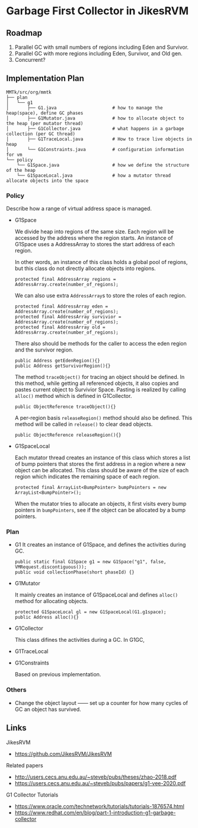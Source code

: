 # Garbage First Collector in JikesRVM
## Roadmap
1. Parallel GC with small numbers of regions including Eden and Survivor.
2. Parallel GC with more regions including Eden, Survivor, and Old gen.
3. Concurrent?

## Implementation Plan
```
MMTk/src/org/mmtk
├── plan
│   └── g1
│       ├── G1.java                     # how to manage the heap(space)​, define GC phases
│       ├── G1Mutator.java              # how to allocate object to the heap (per mutator thread)
│       ├── G1Collector.java            # what happens in a garbage collection​ (per GC thread)
│       ├── G1TraceLocal.java           # How to trace live objects in heap​
│       └── G1Constraints.java          # configuration information for vm​
└── policy
    └── G1Space.java                    # how we define the structure of the heap
    └── G1SpaceLocal.java               # how a mutator thread allocate objects into the space
```

### Policy
Describe how a range of virtual address space is managed. 
- G1Space

    We divide heap into regions of the same size. Each region will be accessed by the address where the region starts. An instance of G1Space uses a AddressArray to stores the start address of each region. 
    
    In other words, an instance of this class holds a global pool of regions, but this class do not directly allocate objects into regions.
    ```
    protected final AddressArray regions = AddressArray.create(number_of_regions);
    ```
    We can also use extra ```AddressArray```s to store the roles of each region.
    ```
    protected final AddressArray eden = AddressArray.create(number_of_regions);
    protected final AddressArray survivior = AddressArray.create(number_of_regions);
    protected final AddressArray old = AddressArray.create(number_of_regions);
    ```
    There also should be methods for the caller to access the eden region and the survivor region.
    ```
    public Address getEdenRegion(){}
    public Address getSurvivorRegion(){}
    ```
    The method ```traceObject()``` for tracing an object should be defined. In this method, while getting all referenced objects, it also copies and pastes current object to Survivior Space. Pasting is realized by calling ```alloc()``` method which is defined in G1Collector.
    ```
    public ObjectReference traceObject(){}
    ```
    A per-region basis ```releaseRegion()``` method should also be defined. This method will be called in ```release()``` to clear dead objects.
    ```
    public ObjectReference releaseRegion(){}
    ```


- G1SpaceLocal

    Each mutator thread creates an instance of this class which stores a list of bump pointers that stores the first address in a region where a new object can be allocated. This class should be aware of the size of each region which indicates the remaining space of each region.
    ```
    protected final ArrayList<BumpPointer> bumpPointers = new ArrayList<BumpPointer>();
    ```
    When the mutator tries to allocate an objects, it first visits every bump pointers in ```bumpPointers```, see if the object can be allocated by a bump pointers.
    

### Plan
- G1
    It creates an instance of G1Space, and defines the activities during GC.
    ```
  public static final G1Space g1 = new G1Space("g1", false, VMRequest.discontiguous());
  public void collectionPhase(short phaseId) {}
    ```

- G1Mutator

    It mainly creates an instance of G1SpaceLocal and defines ```alloc()``` method for allocating objects.
    ```
    protected G1SpaceLocal gl = new G1SpaceLocal(G1.g1space);
    public Address alloc(){}
    ```

- G1Collector

    This class difines the activities during a GC. In G1GC, 

- G1TraceLocal

- G1Constraints

    Based on previous implementation.

### Others
  - Change the object layout —— set up a counter for how many cycles of GC an object has survived.

## Links
JikesRVM
- https://github.com/JikesRVM/JikesRVM

Related papers
- http://users.cecs.anu.edu.au/~steveb/pubs/theses/zhao-2018.pdf
- https://users.cecs.anu.edu.au/~steveb/pubs/papers/g1-vee-2020.pdf

G1 Collector Tutorials
- https://www.oracle.com/technetwork/tutorials/tutorials-1876574.html
- https://www.redhat.com/en/blog/part-1-introduction-g1-garbage-collector